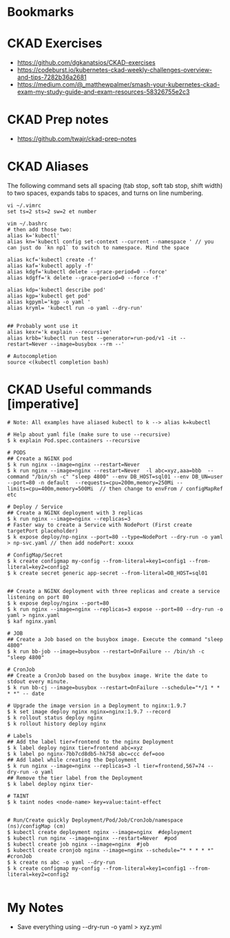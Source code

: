 # Bookmarks


# CKAD Exercises
- https://github.com/dgkanatsios/CKAD-exercises
- https://codeburst.io/kubernetes-ckad-weekly-challenges-overview-and-tips-7282b36a2681
- https://medium.com/@_matthewpalmer/smash-your-kubernetes-ckad-exam-my-study-guide-and-exam-resources-58326755e2c3


# CKAD Prep notes
- https://github.com/twajr/ckad-prep-notes


# CKAD Aliases
The following command sets all spacing (tab stop, soft tab stop, shift width) to two spaces, expands tabs to spaces, and turns on line numbering.
```
vi ~/.vimrc
set ts=2 sts=2 sw=2 et number

vim ~/.bashrc
# then add those two:
alias k='kubectl'
alias kn='kubectl config set-context --current --namespace ' // you can just do `kn np1` to switch to namespace. Mind the space

alias kcf='kubectl create -f'
alias kaf='kubectl apply -f'
alias kdgf='kubectl delete --grace-period=0 --force'
alias kdgff='k delete --grace-period=0 --force -f'

alias kdp='kubectl describe pod'
alias kgp='kubectl get pod'
alias kgpyml='kgp -o yaml '
alias kryml= 'kubectl run -o yaml --dry-run'


## Probably wont use it
alias kexr='k explain --recursive'
alias krbb='kubectl run test --generator=run-pod/v1 -it --restart=Never --image=busybox --rm --'

# Autocompletion
source <(kubectl completion bash)

```

# CKAD Useful commands [imperative]
```
# Note: All examples have aliased kubectl to k --> alias k=kubectl

# Help about yaml file (make sure to use --recursive)
$ k explain Pod.spec.containers --recursive

# PODS
## Create a NGINX pod
$ k run nginx --image=nginx --restart=Never
$ k run nginx --image=nginx --restart=Never  -l abc=xyz,aaa=bbb  --command "/bin/sh -c" "sleep 4800" --env DB_HOST=sql01 --env DB_UN=user --port=80 -n default  --requests=cpu=200m,memory=250Mi --limits=cpu=400m,memory=500Mi  // then change to envFrom / configMapRef etc

# Deploy / Service
## Create a NGINX deployment with 3 replicas
$ k run nginx --image=nginx --replicas=3
# Faster way to create a Service with NodePort (First create targetPort placeholder)
$ k expose deploy/np-nginx --port=80 --type=NodePort --dry-run -o yaml > np-svc.yaml // then add nodePort: xxxxx

# ConfigMap/Secret
$ k create configmap my-config --from-literal=key1=config1 --from-literal=key2=config2
$ k create secret generic app-secret --from-literal=DB_HOST=sql01


## Create a NGINX deployment with three replicas and create a service listening on port 80
$ k expose deploy/nginx --port=80
$ k run nginx --image=nginx --replicas=3 expose --port=80 --dry-run -o yaml > nginx.yaml
$ kaf nginx.yaml

# JOB
## Create a Job based on the busybox image. Execute the command "sleep 4800"
$ k run bb-job --image=busybox --restart=OnFailure -- /bin/sh -c "sleep 4800"

# CronJob
## Create a CronJob based on the busybox image. Write the date to stdout every minute.
$ k run bb-cj --image=busybox --restart=OnFailure --schedule="*/1 * * * *" -- date

# Upgrade the image version in a Deployment to nginx:1.9.7
$ k set image deploy nginx nginx=nginx:1.9.7 --record
$ k rollout status deploy nginx
$ k rollout history deploy nginx

# Labels
## Add the label tier=frontend to the nginx Deployment
$ k label deploy nginx tier=frontend abc=xyz
$ k label po nginx-7bb7cd8db5-hk758 abc=ccc def=ooo
## Add label while creating the Deployment
$ k run nginx --image=nginx --replicas=3 -l tier=frontend,567=74 --dry-run -o yaml
## Remove the tier label from the Deployment
$ k label deploy nginx tier-

# TAINT
$ k taint nodes <node-name> key=value:taint-effect


# Run/Create quickly Deployment/Pod/Job/CronJob/namespace (ns)/configMap (cm)
$ kubectl create deployment nginx --image=nginx  #deployment
$ kubectl run nginx --image=nginx --restart=Never  #pod
$ kubectl create job nginx --image=nginx  #job
$ kubectl create cronjob nginx --image=nginx --schedule="* * * * *"  #cronJob
$ k create ns abc -o yaml --dry-run
$ k create configmap my-config --from-literal=key1=config1 --from-literal=key2=config2


```


# My Notes
- Save everything using --dry-run -o yaml > xyz.yml